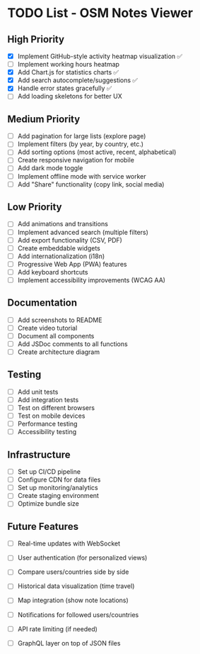 # TODO List - OSM Notes Viewer

## High Priority

- [x] Implement GitHub-style activity heatmap visualization ✅
- [ ] Implement working hours heatmap
- [x] Add Chart.js for statistics charts ✅
- [x] Add search autocomplete/suggestions ✅
- [x] Handle error states gracefully ✅
- [ ] Add loading skeletons for better UX

## Medium Priority

- [ ] Add pagination for large lists (explore page)
- [ ] Implement filters (by year, by country, etc.)
- [ ] Add sorting options (most active, recent, alphabetical)
- [ ] Create responsive navigation for mobile
- [ ] Add dark mode toggle
- [ ] Implement offline mode with service worker
- [ ] Add "Share" functionality (copy link, social media)

## Low Priority

- [ ] Add animations and transitions
- [ ] Implement advanced search (multiple filters)
- [ ] Add export functionality (CSV, PDF)
- [ ] Create embeddable widgets
- [ ] Add internationalization (i18n)
- [ ] Progressive Web App (PWA) features
- [ ] Add keyboard shortcuts
- [ ] Implement accessibility improvements (WCAG AA)

## Documentation

- [ ] Add screenshots to README
- [ ] Create video tutorial
- [ ] Document all components
- [ ] Add JSDoc comments to all functions
- [ ] Create architecture diagram

## Testing

- [ ] Add unit tests
- [ ] Add integration tests
- [ ] Test on different browsers
- [ ] Test on mobile devices
- [ ] Performance testing
- [ ] Accessibility testing

## Infrastructure

- [ ] Set up CI/CD pipeline
- [ ] Configure CDN for data files
- [ ] Set up monitoring/analytics
- [ ] Create staging environment
- [ ] Optimize bundle size

## Future Features

- [ ] Real-time updates with WebSocket
- [ ] User authentication (for personalized views)
- [ ] Compare users/countries side by side
- [ ] Historical data visualization (time travel)
- [ ] Map integration (show note locations)
- [ ] Notifications for followed users/countries
- [ ] API rate limiting (if needed)
- [ ] GraphQL layer on top of JSON files

